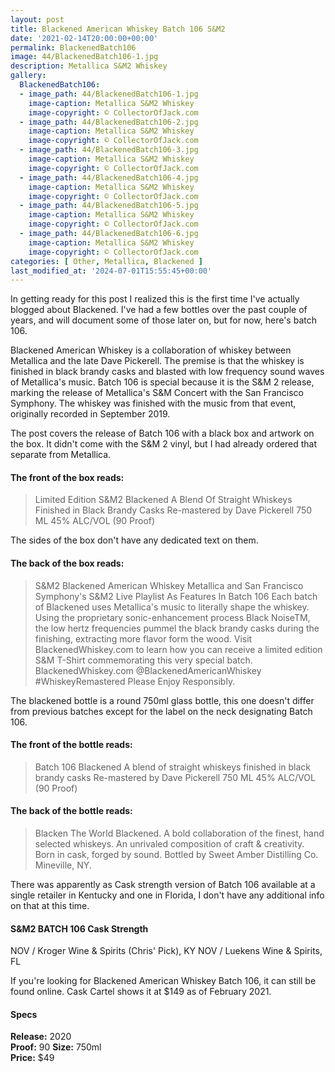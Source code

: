 ```yaml
---
layout: post
title: Blackened American Whiskey Batch 106 S&M2
date: '2021-02-14T20:00:00+00:00'
permalink: BlackenedBatch106
image: 44/BlackenedBatch106-1.jpg
description: Metallica S&M2 Whiskey
gallery:
  BlackenedBatch106:
  - image_path: 44/BlackenedBatch106-1.jpg
    image-caption: Metallica S&M2 Whiskey
    image-copyright: © CollectorOfJack.com
  - image_path: 44/BlackenedBatch106-2.jpg
    image-caption: Metallica S&M2 Whiskey
    image-copyright: © CollectorOfJack.com
  - image_path: 44/BlackenedBatch106-3.jpg
    image-caption: Metallica S&M2 Whiskey
    image-copyright: © CollectorOfJack.com
  - image_path: 44/BlackenedBatch106-4.jpg
    image-caption: Metallica S&M2 Whiskey
    image-copyright: © CollectorOfJack.com
  - image_path: 44/BlackenedBatch106-5.jpg
    image-caption: Metallica S&M2 Whiskey
    image-copyright: © CollectorOfJack.com
  - image_path: 44/BlackenedBatch106-6.jpg
    image-caption: Metallica S&M2 Whiskey
    image-copyright: © CollectorOfJack.com
categories: [ Other, Metallica, Blackened ]
last_modified_at: '2024-07-01T15:55:45+00:00'
---
```


In getting ready for this post I realized this is the first time I've actually blogged about Blackened. I've had a few bottles over the past couple of years, and will document some of those later on, but for now, here's batch 106.

Blackened American Whiskey is a collaboration of whiskey between Metallica and the late Dave Pickerell. The premise is that the whiskey is finished in black brandy casks and blasted with low frequency sound waves of Metallica's music. Batch 106 is special because it is the S&M 2 release, marking the release of Metallica's S&M Concert with the San Francisco Symphony. The whiskey was finished with the music from that event, originally recorded in September 2019.

The post covers the release of Batch 106 with a black box and artwork on the box. It didn't come with the S&M 2 vinyl, but I had already ordered that separate from Metallica.

#### The front of the box reads:

> Limited Edition S&M2
> Blackened
> A Blend Of Straight Whiskeys Finished in Black Brandy Casks
> Re-mastered by Dave Pickerell
> 750 ML
> 45% ALC/VOL
> (90 Proof)

The sides of the box don't have any dedicated text on them.

#### The back of the box reads:

> S&M2 Blackened  American Whiskey
> Metallica and San Francisco Symphony's S&M2 Live Playlist As Features In Batch 106
> Each batch of Blackened uses Metallica's music to literally shape the whiskey. Using the proprietary sonic-enhancement process Black NoiseTM, the low hertz frequencies pummel the black brandy casks during the finishing, extracting more flavor form the wood.
> Visit BlackenedWhiskey.com to learn how you can receive a limited edition S&M T-Shirt commemorating this very special batch.
> BlackenedWhiskey.com @BlackenedAmericanWhiskey #WhiskeyRemastered
> Please Enjoy Responsibly.

The blackened bottle is a round 750ml glass bottle, this one doesn't differ from previous batches except for the label on the neck designating Batch 106.

#### The front of the bottle reads:

> Batch 106
> Blackened
> A blend of straight whiskeys finished in black brandy casks
> Re-mastered by Dave Pickerell
> 750 ML
> 45% ALC/VOL
> (90 Proof)

#### The back of the bottle reads:

> Blacken The World
> Blackened.
> A bold collaboration of the finest, hand selected whiskeys. An unrivaled composition of craft & creativity. Born in cask, forged by sound. Bottled by Sweet Amber Distilling Co. Mineville, NY.

There was apparently as Cask strength version of Batch 106 available at a single retailer in Kentucky and one in Florida, I don't have any additional info on that at this time.

#### S&M2 BATCH 106 Cask Strength

NOV / Kroger Wine & Spirits (Chris' Pick), KY
NOV / Luekens Wine & Spirits, FL

If you're looking for Blackened American Whiskey Batch 106, it can still be found online. Cask Cartel shows it at $149 as of February 2021.

#### Specs

**Release:** 2020  
**Proof:** 90
**Size:** 750ml  
**Price:** $49
